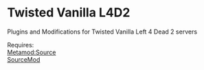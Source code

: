 # Twisted Vanilla L4D2
 Plugins and Modifications for Twisted Vanilla Left 4 Dead 2 servers

Requires: \
[Metamod:Source](https://www.sourcemm.net/) \
[SourceMod](https://www.sourcemod.net/)
